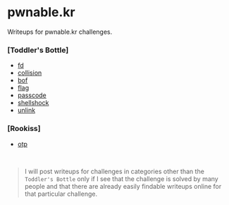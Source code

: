 # pwnable.kr
Writeups for pwnable.kr challenges.

### [Toddler's Bottle]
- [fd](fd.md)
- [collision](collision.md)
- [bof](bof.md)
- [flag](flag.md)
- [passcode](passcode.md)
- [shellshock](shellshock.md)
- [unlink](unlink.md)

### [Rookiss]
- [otp](otp.md)

<br>

> I will post writeups for challenges in categories other than the `Toddler's Bottle` only if I see that the challenge is solved by many people and that there are already easily findable writeups online for that particular challenge.
